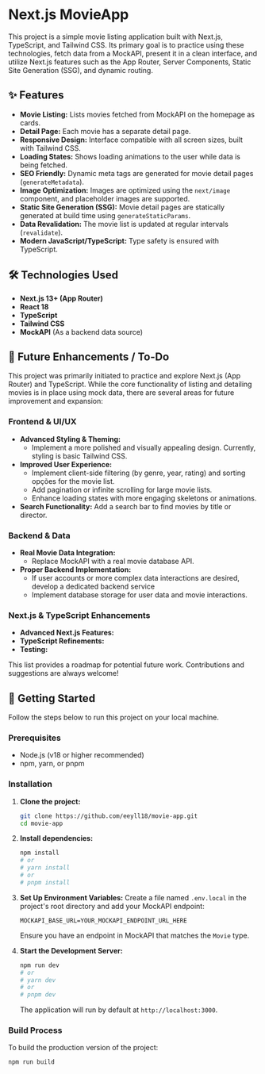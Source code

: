 # Next.js MovieApp

This project is a simple movie listing application built with Next.js, TypeScript, and Tailwind CSS. Its primary goal is to practice using these technologies, fetch data from a MockAPI, present it in a clean interface, and utilize Next.js features such as the App Router, Server Components, Static Site Generation (SSG), and dynamic routing.

## ✨ Features

*   **Movie Listing:** Lists movies fetched from MockAPI on the homepage as cards.
*   **Detail Page:** Each movie has a separate detail page.
*   **Responsive Design:** Interface compatible with all screen sizes, built with Tailwind CSS.
*   **Loading States:** Shows loading animations to the user while data is being fetched.
*   **SEO Friendly:** Dynamic meta tags are generated for movie detail pages (`generateMetadata`).
*   **Image Optimization:** Images are optimized using the `next/image` component, and placeholder images are supported.
*   **Static Site Generation (SSG):** Movie detail pages are statically generated at build time using `generateStaticParams`.
*   **Data Revalidation:** The movie list is updated at regular intervals (`revalidate`).
*   **Modern JavaScript/TypeScript:** Type safety is ensured with TypeScript.

## 🛠️ Technologies Used

*   **Next.js 13+ (App Router)**
*   **React 18**
*   **TypeScript**
*   **Tailwind CSS**
*   **MockAPI** (As a backend data source)

## 🔮 Future Enhancements / To-Do

This project was primarily initiated to practice and explore Next.js (App Router) and TypeScript. While the core functionality of listing and detailing movies is in place using mock data, there are several areas for future improvement and expansion:

### Frontend & UI/UX

*   **Advanced Styling & Theming:**
    *   Implement a more polished and visually appealing design. Currently, styling is basic Tailwind CSS.
*   **Improved User Experience:**
    *   Implement client-side filtering (by genre, year, rating) and sorting opções for the movie list.
    *   Add pagination or infinite scrolling for large movie lists.
    *   Enhance loading states with more engaging skeletons or animations.
*   **Search Functionality:** Add a search bar to find movies by title or director.

### Backend & Data

*   **Real Movie Data Integration:**
    *   Replace MockAPI with a real movie database API.
*   **Proper Backend Implementation:**
    *   If user accounts or more complex data interactions are desired, develop a dedicated backend service 
    *   Implement database storage for user data and movie interactions.

### Next.js & TypeScript Enhancements

*   **Advanced Next.js Features:**
*   **TypeScript Refinements:**
*   **Testing:**

This list provides a roadmap for potential future work. Contributions and suggestions are always welcome!

## 🚀 Getting Started

Follow the steps below to run this project on your local machine.

### Prerequisites

*   Node.js (v18 or higher recommended)
*   npm, yarn, or pnpm

### Installation

1.  **Clone the project:**
    ```bash
    git clone https://github.com/eeyll18/movie-app.git
    cd movie-app
    ```

2.  **Install dependencies:**
    ```bash
    npm install
    # or
    # yarn install
    # or
    # pnpm install
    ```

3.  **Set Up Environment Variables:**
    Create a file named `.env.local` in the project's root directory and add your MockAPI endpoint:
    ```env
    MOCKAPI_BASE_URL=YOUR_MOCKAPI_ENDPOINT_URL_HERE
    ```
    Ensure you have an endpoint in MockAPI that matches the `Movie` type.

4.  **Start the Development Server:**
    ```bash
    npm run dev
    # or
    # yarn dev
    # or
    # pnpm dev
    ```
    The application will run by default at `http://localhost:3000`.

### Build Process

To build the production version of the project:
```bash
npm run build

